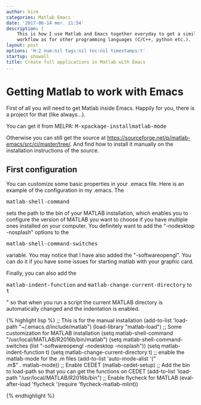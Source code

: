 ```yaml
---
author: kirm
categories: Matlab Emacs
date: '2017-06-14 mer. 11:54'
description: |
    This is how I use Matlab and Emacs together everyday to get a similar
    workflow as for other programming languages (C/C++, python etc.).
layout: post
options: 'H:2 num:nil tags:nil toc:nil timestamps:t'
startup: showall
title: Create full applications in Matlab with Emacs
...
```


Getting Matlab to work with Emacs
=================================

First of all you will need to get Matlab inside Emacs. Happily for you,
there is a project for that (like always...).

You can get it from MELPA: <kbd>M-x</kbd><kbd>package-install</kbd><kbd>matlab-mode</kbd>

Otherwise you can still get the source at
<https://sourceforge.net/p/matlab-emacs/src/ci/master/tree/>. And find
how to install it manually on the installation instructions of the
source.

First configuration
-------------------

You can customize some basic properties in your .emacs file. Here is an
example of the configuration in my .emacs. The

<kbd>matlab-shell-command</kbd> 

sets the path to the bin of your MATLAB installation, which enables you
to configure the version of MATLAB you want to choose if you have
multiple ones installed on your computer. You definitely want to add the
"-nodesktop -nosplash" options to the

<kbd>matlab-shell-command-switches</kbd> 

variable. You may notice that I have also added the "-softwareopengl".
You can do it if you have some issues for starting matlab with your
graphic card.

Finally, you can also add the

<kbd>matlab-indent-function</kbd> and <kbd>matlab-change-current-directory</kbd> to <kbd>t</kbd>

" so that when you run a script the current MATLAB directory is
automatically changed and the indentation is enabled.

{% highlight lisp %} ;; This is for the manual installation (add-to-list
'load-path "\~/.emacs.d/include/matlab") (load-library "matlab-load") ;;
Some customization for MATLAB installation (setq matlab-shell-command
"/usr/local/MATLAB/R2016b/bin/matlab") (setq
matlab-shell-command-switches (list "-softwareopengl -nodesktop
-nosplash")) (setq matlab-indent-function t) (setq
matlab-change-current-directory t) ;; enable the matlab-mode for the .m
files (add-to-list 'auto-mode-alist '("\
.m\$" . matlab-mode)) ;; Enable CEDET (matlab-cedet-setup) ;; Add the
bin to load-path so that you can get the functions on CEDET (add-to-list
'load-path "/usr/local/MATLAB/R2016b/bin") ;; Enable flycheck for MATLAB
(eval-after-load 'flycheck '(require 'flycheck-matlab-mlint))

{% endhighlight %}
